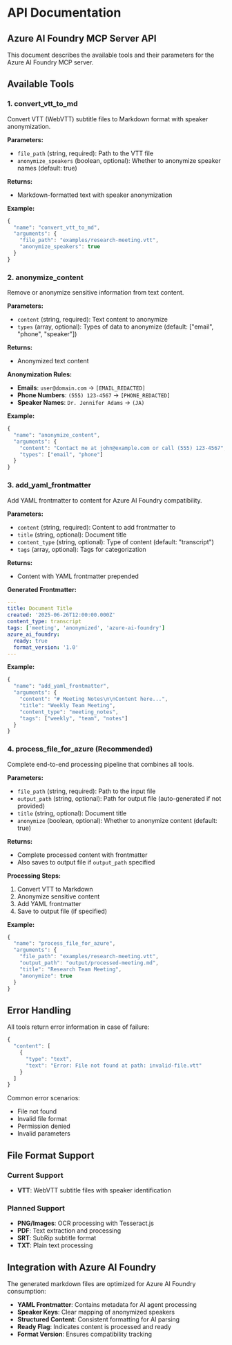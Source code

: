 # API Documentation

## Azure AI Foundry MCP Server API

This document describes the available tools and their parameters for the Azure AI Foundry MCP server.

## Available Tools

### 1. convert_vtt_to_md

Convert VTT (WebVTT) subtitle files to Markdown format with speaker anonymization.

**Parameters:**
- `file_path` (string, required): Path to the VTT file
- `anonymize_speakers` (boolean, optional): Whether to anonymize speaker names (default: true)

**Returns:**
- Markdown-formatted text with speaker anonymization

**Example:**
```javascript
{
  "name": "convert_vtt_to_md",
  "arguments": {
    "file_path": "examples/research-meeting.vtt",
    "anonymize_speakers": true
  }
}
```

### 2. anonymize_content

Remove or anonymize sensitive information from text content.

**Parameters:**
- `content` (string, required): Text content to anonymize
- `types` (array, optional): Types of data to anonymize (default: ["email", "phone", "speaker"])

**Returns:**
- Anonymized text content

**Anonymization Rules:**
- **Emails**: `user@domain.com` → `[EMAIL_REDACTED]`
- **Phone Numbers**: `(555) 123-4567` → `[PHONE_REDACTED]`
- **Speaker Names**: `Dr. Jennifer Adams` → `(JA)`

**Example:**
```javascript
{
  "name": "anonymize_content",
  "arguments": {
    "content": "Contact me at john@example.com or call (555) 123-4567",
    "types": ["email", "phone"]
  }
}
```

### 3. add_yaml_frontmatter

Add YAML frontmatter to content for Azure AI Foundry compatibility.

**Parameters:**
- `content` (string, required): Content to add frontmatter to
- `title` (string, optional): Document title
- `content_type` (string, optional): Type of content (default: "transcript")
- `tags` (array, optional): Tags for categorization

**Returns:**
- Content with YAML frontmatter prepended

**Generated Frontmatter:**
```yaml
---
title: Document Title
created: '2025-06-26T12:00:00.000Z'
content_type: transcript
tags: ['meeting', 'anonymized', 'azure-ai-foundry']
azure_ai_foundry:
  ready: true
  format_version: '1.0'
---
```

**Example:**
```javascript
{
  "name": "add_yaml_frontmatter",
  "arguments": {
    "content": "# Meeting Notes\n\nContent here...",
    "title": "Weekly Team Meeting",
    "content_type": "meeting_notes",
    "tags": ["weekly", "team", "notes"]
  }
}
```

### 4. process_file_for_azure (Recommended)

Complete end-to-end processing pipeline that combines all tools.

**Parameters:**
- `file_path` (string, required): Path to the input file
- `output_path` (string, optional): Path for output file (auto-generated if not provided)
- `title` (string, optional): Document title
- `anonymize` (boolean, optional): Whether to anonymize content (default: true)

**Returns:**
- Complete processed content with frontmatter
- Also saves to output file if `output_path` specified

**Processing Steps:**
1. Convert VTT to Markdown
2. Anonymize sensitive content
3. Add YAML frontmatter
4. Save to output file (if specified)

**Example:**
```javascript
{
  "name": "process_file_for_azure",
  "arguments": {
    "file_path": "examples/research-meeting.vtt",
    "output_path": "output/processed-meeting.md",
    "title": "Research Team Meeting",
    "anonymize": true
  }
}
```

## Error Handling

All tools return error information in case of failure:

```javascript
{
  "content": [
    {
      "type": "text",
      "text": "Error: File not found at path: invalid-file.vtt"
    }
  ]
}
```

Common error scenarios:
- File not found
- Invalid file format
- Permission denied
- Invalid parameters

## File Format Support

### Current Support
- **VTT**: WebVTT subtitle files with speaker identification

### Planned Support
- **PNG/Images**: OCR processing with Tesseract.js
- **PDF**: Text extraction and processing
- **SRT**: SubRip subtitle format
- **TXT**: Plain text processing

## Integration with Azure AI Foundry

The generated markdown files are optimized for Azure AI Foundry consumption:

- **YAML Frontmatter**: Contains metadata for AI agent processing
- **Speaker Keys**: Clear mapping of anonymized speakers
- **Structured Content**: Consistent formatting for AI parsing
- **Ready Flag**: Indicates content is processed and ready
- **Format Version**: Ensures compatibility tracking
